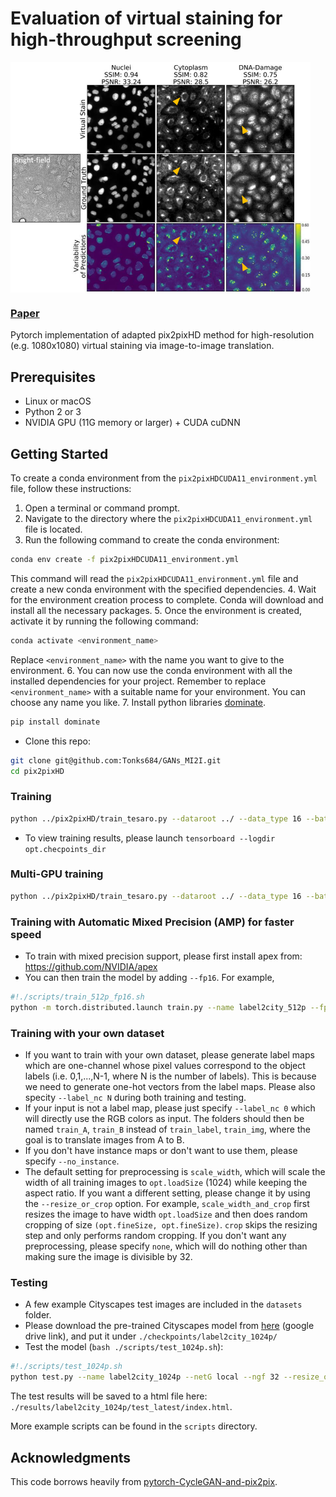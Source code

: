 <br><br>

# Evaluation of virtual staining for high-throughput screening

<img src='imgs/Fig1.png' align="center" width=480>


### [Paper](https://ieeexplore.ieee.org/abstract/document/10230501?casa_token=NEyrUDqvFfIAAAAA:tklGisf9BEKWVjoZ6pgryKvLbF6JyurOu5Jrgoia1QQLpAMdCSlP9gMa02f3w37PvVjdiWCvFhA) <br>
Pytorch implementation of adapted pix2pixHD method for high-resolution (e.g. 1080x1080) virtual staining via image-to-image translation.
## Prerequisites
- Linux or macOS
- Python 2 or 3
- NVIDIA GPU (11G memory or larger) + CUDA cuDNN

## Getting Started
To create a conda environment from the `pix2pixHDCUDA11_environment.yml` file, follow these instructions:
1. Open a terminal or command prompt.
2. Navigate to the directory where the `pix2pixHDCUDA11_environment.yml` file is located. 
3. Run the following command to create the conda environment:
  ```bash
  conda env create -f pix2pixHDCUDA11_environment.yml
  ```
  This command will read the `pix2pixHDCUDA11_environment.yml` file and create a new conda environment with the specified dependencies.
4. Wait for the environment creation process to complete. Conda will download and install all the necessary packages.
5. Once the environment is created, activate it by running the following command:
  ```bash
  conda activate <environment_name>
  ```
  Replace `<environment_name>` with the name you want to give to the environment.
6. You can now use the conda environment with all the installed dependencies for your project.
Remember to replace `<environment_name>` with a suitable name for your environment. You can choose any name you like.
7. Install python libraries [dominate](https://github.com/Knio/dominate).
```bash
pip install dominate
```
- Clone this repo:
```bash
git clone git@github.com:Tonks684/GANs_MI2I.git
cd pix2pixHD
```

### Training
```bash
python ../pix2pixHD/train_tesaro.py --dataroot ../ --data_type 16 --batchSize 4 --checkpoints_dir ../../results/dlmbl_vscyto --label_nc 0 --name dlmbl_vscyto --no_instance  --resize_or_crop none --input_nc 1 --output_nc 1 --seed 42 --no_vgg_loss  --nThreads 1 --loadSize 256 --ndf 32 --norm instance --use_dropout  --fp16 --gpu_ids 1
```
- To view training results, please launch `tensorboard --logdir opt.checpoints_dir`

### Multi-GPU training
```bash
python ../pix2pixHD/train_tesaro.py --dataroot ../ --data_type 16 --batchSize 4 --checkpoints_dir ../../results/dlmbl_vscyto --label_nc 0 --name dlmbl_vscyto --no_instance  --resize_or_crop none --input_nc 1 --output_nc 1 --seed 42 --no_vgg_loss  --nThreads 1 --loadSize 256 --ndf 32 --norm instance --use_dropout  --fp16 --gpu_ids 1,2,3
```
### Training with Automatic Mixed Precision (AMP) for faster speed
- To train with mixed precision support, please first install apex from: https://github.com/NVIDIA/apex
- You can then train the model by adding `--fp16`. For example,
```bash
#!./scripts/train_512p_fp16.sh
python -m torch.distributed.launch train.py --name label2city_512p --fp16
```
### Training with your own dataset
- If you want to train with your own dataset, please generate label maps which are one-channel whose pixel values correspond to the object labels (i.e. 0,1,...,N-1, where N is the number of labels). This is because we need to generate one-hot vectors from the label maps. Please also specity `--label_nc N` during both training and testing.
- If your input is not a label map, please just specify `--label_nc 0` which will directly use the RGB colors as input. The folders should then be named `train_A`, `train_B` instead of `train_label`, `train_img`, where the goal is to translate images from A to B.
- If you don't have instance maps or don't want to use them, please specify `--no_instance`.
- The default setting for preprocessing is `scale_width`, which will scale the width of all training images to `opt.loadSize` (1024) while keeping the aspect ratio. If you want a different setting, please change it by using the `--resize_or_crop` option. For example, `scale_width_and_crop` first resizes the image to have width `opt.loadSize` and then does random cropping of size `(opt.fineSize, opt.fineSize)`. `crop` skips the resizing step and only performs random cropping. If you don't want any preprocessing, please specify `none`, which will do nothing other than making sure the image is divisible by 32.

### Testing
- A few example Cityscapes test images are included in the `datasets` folder.
- Please download the pre-trained Cityscapes model from [here](https://drive.google.com/file/d/1h9SykUnuZul7J3Nbms2QGH1wa85nbN2-/view?usp=sharing) (google drive link), and put it under `./checkpoints/label2city_1024p/`
- Test the model (`bash ./scripts/test_1024p.sh`):
```bash
#!./scripts/test_1024p.sh
python test.py --name label2city_1024p --netG local --ngf 32 --resize_or_crop none
```
The test results will be saved to a html file here: `./results/label2city_1024p/test_latest/index.html`.

More example scripts can be found in the `scripts` directory.



## Acknowledgments
This code borrows heavily from [pytorch-CycleGAN-and-pix2pix](https://github.com/junyanz/pytorch-CycleGAN-and-pix2pix).
